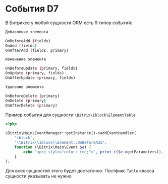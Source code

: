 # События D7

В Битриксе у любой сущности ORM есть 9 типов событий:

```bash 
Добавление элемента

OnBeforeAdd (fields)
OnAdd (fields)
OnAfterAdd (fields, primary)
```

```bash
Изменение элемента

OnBeforeUpdate (primary, fields)
OnUpdate (primary, fields)
OnAfterUpdate (primary, fields)
```

```bash
Удаление элемента

OnBeforeDelete (primary)
OnDelete (primary)
OnAfterDelete (primary)
```

Пример события для сущности `\Bitrix\Iblock\ElementTable` 

```php
<?php

\Bitrix\Main\EventManager::getInstance()->addEventHandler(
    'iblock',
    '\\Bitrix\\Iblock\\Element::OnBeforeAdd',
    function (\Bitrix\Main\Event $e) {
        echo '<pre style="color: red;">', print_r($e->getParameters(), true), '</pre>';
    }
);
```

Для всех сущностей этого будет достаточно. Постфикс `Table` класса сущности указывать не нужно